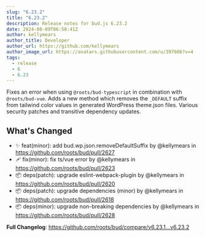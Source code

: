 ```yaml
---
slug: "6.23.2"
title: "6.23.2"
description: Release notes for bud.js 6.23.2
date: 2024-08-09T06:58:41Z
author: kellymears
author_title: Developer
author_url: https://github.com/kellymears
author_image_url: https://avatars.githubusercontent.com/u/397606?v=4
tags:
  - release
  - 6
  - 6.23
---
```


<!--This file is generated-->

Fixes an error when using `@roots/bud-typescript` in combination with `@roots/bud-vue`. Adds a new method which removes the `_DEFAULT` suffix from tailwind color values in generated WordPress theme.json files. Various security patches and transitive dependency updates.

<!--truncate-->

## What's Changed

* ✨ feat(minor): add bud.wp.json.removeDefaultSuffix by @kellymears in https://github.com/roots/bud/pull/2627
* 🩹 fix(minor): fix ts/vue error by @kellymears in https://github.com/roots/bud/pull/2623
* 📦 deps(patch): upgrade eslint-webpack-plugin by @kellymears in https://github.com/roots/bud/pull/2620
* 📦 deps(patch): upgrade dependencies (minor) by @kellymears in https://github.com/roots/bud/pull/2618
* 📦 deps(minor): upgrade non-breaking dependencies by @kellymears in https://github.com/roots/bud/pull/2628

**Full Changelog**: https://github.com/roots/bud/compare/v6.23.1...v6.23.2
